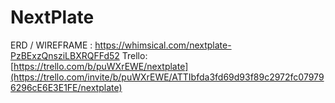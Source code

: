 # NextPlate
ERD / WIREFRAME : https://whimsical.com/nextplate-PzBExzQnsziLBXRQFFd52
Trello: [https://trello.com/b/puWXrEWE/nextplate](https://trello.com/invite/b/puWXrEWE/ATTIbfda3fd69d93f89c2972fc079796296cE6E3E1FE/nextplate)
